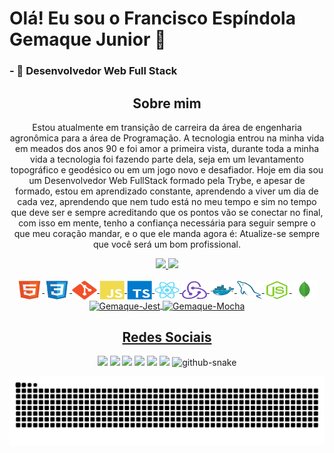 # Olá! Eu sou o Francisco Espíndola Gemaque Junior 👋

### - 🔭 Desenvolvedor Web Full Stack

<div align="center">
<h2 align="center">Sobre mim</h2>
  
Estou atualmente em transição de carreira da área de engenharia agronômica para a área de Programação. A tecnologia entrou na minha vida em meados dos anos 90 e foi amor a primeira vista, durante toda a minha vida a tecnologia foi fazendo parte dela, seja em um levantamento topográfico e geodésico ou em um jogo novo e desafiador. Hoje em dia sou um Desenvolvedor Web FullStack formado pela Trybe, e apesar de formado, estou em aprendizado constante, aprendendo a viver um dia de cada vez, aprendendo que nem tudo está no meu tempo e sim no tempo que deve ser e sempre acreditando que os pontos vão se conectar no final, com isso em mente, tenho a confiança necessária para seguir sempre o que meu coração mandar, e o que ele manda agora é: Atualize-se sempre que você será um bom profissional.

</div>

<div align="center">
<a href="https://github.com/gemaquejr">
<img height="165em" src="https://github-readme-stats.vercel.app/api?username=gemaquejr&show_icons=true&theme=react&include_all_commits=true&count_private=false"/>
<img height="165em" src="https://github-readme-stats.vercel.app/api/top-langs/?username=gemaquejr&layout=compact&langs_count=16&theme=react"/>
</div>

<div style="display: inline_block" align="center"><br>
<img align="center" alt="Gemaque-HTML" height="30" width="40" src="https://raw.githubusercontent.com/devicons/devicon/master/icons/html5/html5-original.svg">
<img align="center" alt="Gemaque-CSS" height="30" width="40" src="https://raw.githubusercontent.com/devicons/devicon/master/icons/css3/css3-original.svg">
<img align="center" alt="Gemaque-Git" height="30" width="40" src="https://raw.githubusercontent.com/devicons/devicon/master/icons/git/git-original.svg">
<img align="center" alt="Gemaque-Js" height="30" width="40" src="https://raw.githubusercontent.com/devicons/devicon/master/icons/javascript/javascript-plain.svg">
<img align="center" alt="Gemaque-Ts" height="30" width="40" src="https://raw.githubusercontent.com/devicons/devicon/master/icons/typescript/typescript-plain.svg">
<img align="center" alt="Gemaque-React" height="30" width="40" src="https://raw.githubusercontent.com/devicons/devicon/master/icons/react/react-original.svg">
<img align="center" alt="Gemaque-Redux" height="30" width="40" src="https://raw.githubusercontent.com/devicons/devicon/master/icons/redux/redux-original.svg">
<img align="center" alt="Gemaque-Docker" height="30" width="40" src="https://raw.githubusercontent.com/devicons/devicon/master/icons/docker/docker-original.svg">
<img align="center" alt="Gemaque-MYSQL" height="30" width="40" src="https://raw.githubusercontent.com/devicons/devicon/master/icons/mysql/mysql-original.svg">
<img align="center" alt="Gemaque-NodeJs" height="30" width="40" src="https://raw.githubusercontent.com/devicons/devicon/master/icons/nodejs/nodejs-original.svg">
<img align="center" alt="Gemaque-MongoDB" height="30" width="40" src="https://raw.githubusercontent.com/devicons/devicon/master/icons/mongodb/mongodb-original.svg">
<img align="center" alt="Gemaque-Jest" height="30" width="40" src="https://cdn.jsdelivr.net/gh/devicons/devicon/icons/jest/jest-plain.svg">
<img align="center" alt="Gemaque-Mocha" height="30" width="40" src="https://cdn.jsdelivr.net/gh/devicons/devicon/icons/mocha/mocha-plain.svg">
</div>

<h2 align="center">Redes Sociais</h2>

<div align="center">
<a href="https://linkedin.com/in/gemaquejr" target="_blank"><img src="https://img.shields.io/badge/-LinkedIn-%230077B5?style=for-the-badge&logo=instagram&logoColor=white" target="_blank"></a>
<a href="mailto:gemaquejr@hotmail.com"><img src="https://img.shields.io/badge/-Outlook-%23333?style=for-the-badge&logo=instagram&logoColor=white" target="_blank"></a>
<a href="https://portfolio-gemaquejr.netlify.app" target="_blank"><img src="https://img.shields.io/badge/-Portfólio-fe7d37?style=for-the-badge&logo=portfolio&logoColor=white" target="_blank"></a>
<a href="https://instagram.com/gemaquejr81" target="_blank"><img src="https://img.shields.io/badge/-Instagram-025E8C?style=for-the-badge&logo=instagram&logoColor=white" target="_blank"></a>
<a href="https://facebook.com/gemaque.junior.9/" target="_blank"><img src="https://img.shields.io/badge/-Facebook-4285F4?style=for-the-badge&logo=instagram&logoColor=white" target="_blank"></a>
<a href="https://beacons.ai/gemaquejr" target="_blank"><img src="https://img.shields.io/badge/-Beacons-2F4F4F?style=for-the-badge&logo=beacons&logoColor=white" target="_blank"></a>

<picture>
  <source media="(prefers-color-scheme: dark)" srcset="github-snake-dark.svg" />
  <source media="(prefers-color-scheme: light)" srcset="github-snake.svg" />
  <img alt="github-snake" src="github-snake.svg" />
</picture>

![Snake animation](https://github.com/gemaquejr/gemaquejr/blob/output/github-contribution-grid-snake.svg)

</div>
